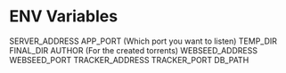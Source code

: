 # ENV Variables

SERVER_ADDRESS
APP_PORT (Which port you want to listen)
TEMP_DIR
FINAL_DIR
AUTHOR (For the created torrents)
WEBSEED_ADDRESS
WEBSEED_PORT
TRACKER_ADDRESS
TRACKER_PORT
DB_PATH
